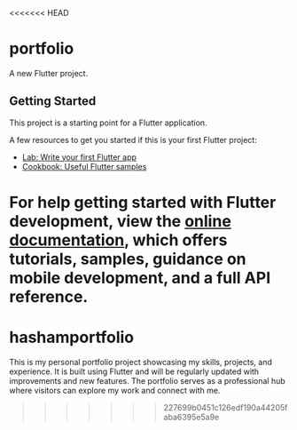 <<<<<<< HEAD
# portfolio

A new Flutter project.

## Getting Started

This project is a starting point for a Flutter application.

A few resources to get you started if this is your first Flutter project:

- [Lab: Write your first Flutter app](https://docs.flutter.dev/get-started/codelab)
- [Cookbook: Useful Flutter samples](https://docs.flutter.dev/cookbook)

For help getting started with Flutter development, view the
[online documentation](https://docs.flutter.dev/), which offers tutorials,
samples, guidance on mobile development, and a full API reference.
=======
# hashamportfolio
This is my personal portfolio project showcasing my skills, projects, and experience. It is built using Flutter and will be regularly updated with improvements and new features. The portfolio serves as a professional hub where visitors can explore my work and connect with me.
>>>>>>> 227699b0451c126edf190a44205faba6395e5a9e

